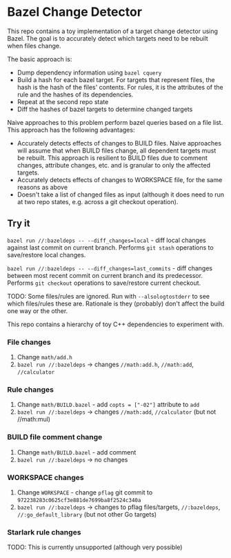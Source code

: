 # Bazel Change Detector

This repo contains a toy implementation of a target change detector using
Bazel. The goal is to accurately detect which targets need to be rebuilt when
files change.

The basic approach is:

* Dump dependency information using `bazel cquery`
* Build a hash for each bazel target. For targets that represent files, the
  hash is the hash of the files' contents. For rules, it is the attributes of the
  rule and the hashes of its dependencies.
* Repeat at the second repo state
* Diff the hashes of bazel targets to determine changed targets

Naive approaches to this problem perform bazel queries based on a file list.
This approach has the following advantages:

* Accurately detects effects of changes to BUILD files. Naive approaches will
  assume that when BUILD files change, all dependent targets must be rebuilt.
  This approach is resilient to BUILD files due to comment changes, attribute
  changes, etc. and is granular to only the affected targets.
* Accurately detects effects of changes to WORKSPACE file, for the same reasons
  as above
* Doesn't take a list of changed files as input (although it does need to run
  at two repo states, e.g. across a git checkout operation).

## Try it

`bazel run //:bazeldeps -- --diff_changes=local` - diff local changes against last
commit on current branch. Performs `git stash` operations to save/restore local
changes.

`bazel run //:bazeldeps -- --diff_changes=last_commits` - diff changes between
most recent commit on current branch and its predecessor. Performs `git
checkout` operations to save/restore current checkout.

TODO: Some files/rules are ignored. Run with `--alsologtostderr` to see which
files/rules these are. Rationale is they (probably) don't affect the build one
way or the other.

This repo contains a hierarchy of toy C++ dependencies to experiment with.

### File changes

1. Change `math/add.h`
1. `bazel run //:bazeldeps` -> changes `//math:add.h`, `//math:add`, `//calculator`

### Rule changes

1. Change `math/BUILD.bazel` - add `copts = ["-02"]` attribute to `add`
1. `bazel run //:bazeldeps` -> changes `//math:add`, `//calculator` (but not //math:mul)

### BUILD file comment change

1. Change `math/BUILD.bazel` - add comment
1. `bazel run //:bazeldeps` -> no changes

### WORKSPACE changes

1. Change `WORKSPACE` -  change `pflag` git commit to `972238283c0625cf3e881de7699ba8f2524c340a`
1. `bazel run //:bazeldeps` -> changes to pflag files/targets, `//:bazeldeps`, `//:go_default_library` (but not other Go targets)

### Starlark rule changes

TODO: This is currently unsupported (although very possible)
